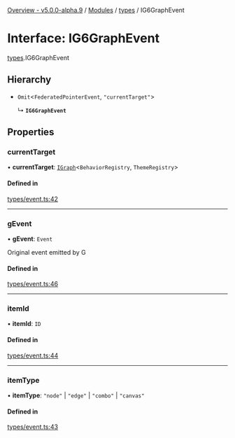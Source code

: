 [Overview - v5.0.0-alpha.9](../README.md) / [Modules](../modules.md) / [types](../modules/types.md) / IG6GraphEvent

# Interface: IG6GraphEvent

[types](../modules/types.md).IG6GraphEvent

## Hierarchy

- `Omit`<`FederatedPointerEvent`, ``"currentTarget"``\>

  ↳ **`IG6GraphEvent`**

## Properties

### currentTarget

• **currentTarget**: [`IGraph`](types-IGraph.md)<`BehaviorRegistry`, `ThemeRegistry`\>

#### Defined in

[types/event.ts:42](https://github.com/antvis/G6/blob/0b835e1b00/packages/g6/src/types/event.ts#L42)

___

### gEvent

• **gEvent**: `Event`

Original event emitted by G

#### Defined in

[types/event.ts:46](https://github.com/antvis/G6/blob/0b835e1b00/packages/g6/src/types/event.ts#L46)

___

### itemId

• **itemId**: `ID`

#### Defined in

[types/event.ts:44](https://github.com/antvis/G6/blob/0b835e1b00/packages/g6/src/types/event.ts#L44)

___

### itemType

• **itemType**: ``"node"`` \| ``"edge"`` \| ``"combo"`` \| ``"canvas"``

#### Defined in

[types/event.ts:43](https://github.com/antvis/G6/blob/0b835e1b00/packages/g6/src/types/event.ts#L43)
